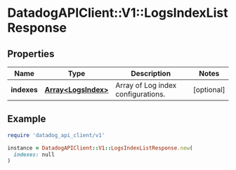 # DatadogAPIClient::V1::LogsIndexListResponse

## Properties

| Name        | Type                                       | Description                        | Notes      |
| ----------- | ------------------------------------------ | ---------------------------------- | ---------- |
| **indexes** | [**Array&lt;LogsIndex&gt;**](LogsIndex.md) | Array of Log index configurations. | [optional] |

## Example

```ruby
require 'datadog_api_client/v1'

instance = DatadogAPIClient::V1::LogsIndexListResponse.new(
  indexes: null
)
```
